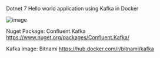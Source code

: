 Dotnet 7 Hello world application using Kafka in Docker

![image](https://user-images.githubusercontent.com/2185905/211023874-87228abf-2df9-4494-9733-0afaaa990d24.png)

Nuget Package: Confluent.Kafka https://www.nuget.org/packages/Confluent.Kafka/

Kafka image: Bitnami https://hub.docker.com/r/bitnami/kafka
